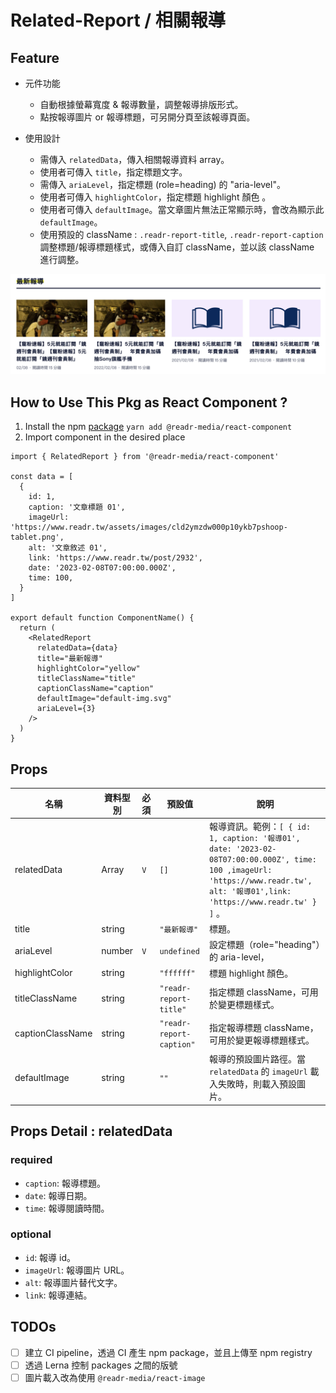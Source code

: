 # Related-Report / 相關報導

## Feature

- 元件功能

  - 自動根據螢幕寬度 & 報導數量，調整報導排版形式。
  - 點按報導圖片 or 報導標題，可另開分頁至該報導頁面。

- 使用設計

  - 需傳入 `relatedData`，傳入相關報導資料 array。
  - 使用者可傳入 `title`，指定標題文字。
  - 需傳入 `ariaLevel`，指定標題 (role=heading) 的 "aria-level"。
  - 使用者可傳入 `highlightColor`，指定標題 highlight 顏色 。
  - 使用者可傳入 `defaultImage`。當文章圖片無法正常顯示時，會改為顯示此 `defaultImage`。
  - 使用預設的 className : `.readr-report-title`, `.readr-report-caption` 調整標題/報導標題樣式，或傳入自訂 className，並以該 className 進行調整。

![Related report](./imgs/related-report.svg)

## How to Use This Pkg as React Component ?

1. Install the npm [package](https://www.npmjs.com/package/@readr-media/react-component)
   `yarn add @readr-media/react-component`
2. Import component in the desired place

```
import { RelatedReport } from '@readr-media/react-component'

const data = [
  {
    id: 1,
    caption: '文章標題 01',
    imageUrl: 'https://www.readr.tw/assets/images/cld2ymzdw000p10ykb7pshoop-tablet.png',
    alt: '文章敘述 01',
    link: 'https://www.readr.tw/post/2932',
    date: '2023-02-08T07:00:00.000Z',
    time: 100,
  }
]

export default function ComponentName() {
  return (
    <RelatedReport
      relatedData={data}
      title="最新報導"
      highlightColor="yellow"
      titleClassName="title"
      captionClassName="caption"
      defaultImage="default-img.svg"
      ariaLevel={3}
    />
  )
}
```

## Props

| 名稱             | 資料型別 | 必須 | 預設值                   | 說明                                                                                                                                                                             |
| ---------------- | -------- | ---- | ------------------------ | -------------------------------------------------------------------------------------------------------------------------------------------------------------------------------- |
| relatedData      | Array    | `V`  | `[]`                     | 報導資訊。範例：`[ { id: 1, caption: '報導01', date: '2023-02-08T07:00:00.000Z', time: 100 ,imageUrl: 'https://www.readr.tw', alt: '報導01',link: 'https://www.readr.tw' } ]` 。 |
| title            | string   |      | `"最新報導"`             | 標題。                                                                                                                                                                           |
| ariaLevel        | number   | `V`  | `undefined`                     | 設定標題（role="heading"）的 aria-level，                                                                                                                                        |
| highlightColor   | string   |      | `"ffffff"`               | 標題 highlight 顏色。                                                                                                                                                            |
| titleClassName   | string   |      | `"readr-report-title"`   | 指定標題 className，可用於變更標題樣式。                                                                                                                                         |
| captionClassName | string   |      | `"readr-report-caption"` | 指定報導標題 className，可用於變更報導標題樣式。                                                                                                                                 |
| defaultImage     | string   |      | `""`                     | 報導的預設圖片路徑。當 `relatedData` 的 `imageUrl` 載入失敗時，則載入預設圖片。                                                                                                        |

## Props Detail : relatedData

### required

- `caption`: 報導標題。
- `date`: 報導日期。
- `time`: 報導閱讀時間。

### optional

- `id`: 報導 id。
- `imageUrl`: 報導圖片 URL。
- `alt`: 報導圖片替代文字。
- `link`: 報導連結。

## TODOs

- [ ] 建立 CI pipeline，透過 CI 產生 npm package，並且上傳至 npm registry
- [ ] 透過 Lerna 控制 packages 之間的版號
- [ ] 圖片載入改為使用 `@readr-media/react-image`
